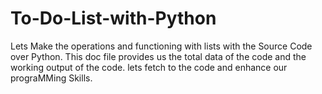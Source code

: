 # To-Do-List-with-Python
Lets Make the operations and functioning with lists with the Source Code over Python. 
This doc file provides us the total data of the code and the working output of the code.
lets fetch to the code and enhance our prograMMing Skills.
